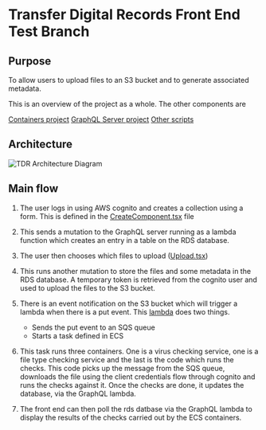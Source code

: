 # Transfer Digital Records Front End Test Branch

## Purpose

To allow users to upload files to an S3 bucket and to generate associated metadata.

This is an overview of the project as a whole. The other components are

[Containers project](https://github.com/nationalarchives/tdr-containers)
[GraphQL Server project](https://github.com/nationalarchives/tdr-graphql)
[Other scripts](https://github.com/nationalarchives/tdr-aws)

## Architecture

![TDR Architecture Diagram](https://s3.eu-west-2.amazonaws.com/tdr-front-end/TDR.png)

## Main flow

1. The user logs in using AWS cognito and creates a collection using a form. This is defined in the [CreateComponent.tsx](https://github.com/nationalarchives/tdr-front-end/blob/master/src/components/pages/CreateCollection.tsx) file
2. This sends a mutation to the GraphQL server running as a lambda function which creates an entry in a table on the RDS database.
3. The user then chooses which files to upload ([Upload.tsx](https://github.com/nationalarchives/tdr-front-end/blob/master/src/components/pages/Upload.tsx))
4. This runs another mutation to store the files and some metadata in the RDS database. A temporary token is retrieved from the cognito user and used to upload the files to the S3 bucket.
5. There is an event notification on the S3 bucket which will trigger a lambda when there is a put event. This [lambda](https://github.com/nationalarchives/tdr-aws/blob/master/tdr-run-tasks.py) does two things.

   - Sends the put event to an SQS queue
   - Starts a task defined in ECS

6. This task runs three containers. One is a virus checking service, one is a file type checking service and the last is the code which runs the checks. This code picks up the message from the SQS queue, downloads the file using the client credentials flow through cognito and runs the checks against it. Once the checks are done, it updates the database, via the GraphQL lambda.
7. The front end can then poll the rds datbase via the GraphQL lambda to display the results of the checks carried out by the ECS containers.
